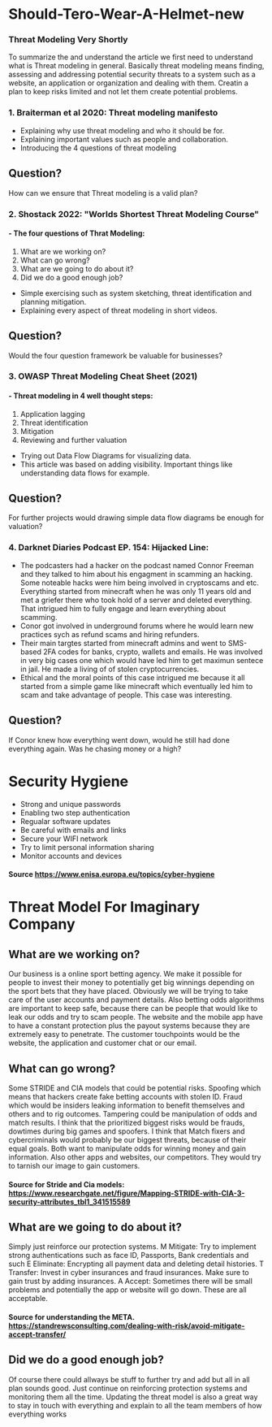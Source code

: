 # Should-Tero-Wear-A-Helmet-new

### Threat Modeling Very Shortly

<p>To summarize the and understand the article we first need to understand what is Threat modeling in general. Basically threat modeling means finding, assessing and addressing potential security threats to a system such as a website, an application or organization and dealing with them. Creatin a plan to keep risks limited and not let them create potential problems.</p>

###  1. Braiterman et al 2020: Threat modeling manifesto <br>
- Explaining why use threat modeling and who it should be for. <br>
- Explaining important values such as people and collaboration. <br>
- Introducing the 4 questions of threat modeling

## Question?
<p>How can we ensure that Threat modeling is a valid plan?</p>

### 2. Shostack 2022: "Worlds Shortest Threat Modeling Course" <br>
#### - The four questions of Thrat Modeling:
1. What are we working on?
2. What can go wrong?
3. What are we going to do about it?
4. Did we do a good enough job?

- Simple exercising such as system sketching, threat identification and planning mitigation.
- Explaining every aspect of threat modeling in short videos.

## Question?
<p>Would the four question framework be valuable for businesses?</p>

### 3. OWASP Threat Modeling Cheat Sheet (2021) <br>
#### - Threat modeling in 4 well thought steps:
1. Application lagging
2. Threat identification
3. Mitigation
4. Reviewing and further valuation
   
- Trying out Data Flow Diagrams for visualizing data.
- This article was based on adding visibility. Important things like understanding data flows for example.

## Question?
<p> For further projects would drawing simple data flow diagrams be enough for valuation?</p>

### 4. Darknet Diaries Podcast EP. 154: Hijacked Line:

- The podcasters had a hacker on the podcast named Connor Freeman and they talked to him about his engagment in scamming an hacking. Some noteable hacks were him being involved in cryptoscams and etc. Everything started from minecraft when he was only 11 years old and met a griefer there who took hold of a server and deleted everything. That intrigued him to fully engage and learn everything about scamming.
- Conor got involved in underground forums where he would learn new practices sych as refund scams and hiring refunders.
- Their main targtes started from minecraft admins and went to SMS-based 2FA codes for banks, crypto, wallets and emails. He was involved in very big cases one which would have led him to get maximun sentece in jail. He made a living of of stolen cryptocurrencies.
- Ethical and the moral points of this case intrigued me because it all started from a simple game like minecraft which eventually led him to scam and take advantage of people. This case was interesting.

## Question?
<p>If Conor knew how everything went down, would he still had done everything again. Was he chasing money or a high?</p>

# Security Hygiene

- Strong and unique passwords
- Enabling two step authentication
- Regualar software updates
- Be careful with emails and links
- Secure your WIFI network
- Try to limit personal information sharing
- Monitor accounts and devices
#### Source https://www.enisa.europa.eu/topics/cyber-hygiene

# Threat Model For Imaginary Company

## What are we working on?
<p>Our business is a online sport betting agency. We make it possible for people to invest their money to potentially get big winnings depending on the sport bets that they have placed. Obviously we will be trying to take care of the user accounts and payment details. Also betting odds algorithms are important to keep safe, because there can be people that would like to leak our odds and try to scam people. The website and the mobile app have to have a constant protection plus the payout systems because they are extremely easy to penetrate. The customer touchpoints would be the website, the application and customer chat or our email.</p>

## What can go wrong?
<p>Some STRIDE and CIA models that could be potential risks. Spoofing which means that hackers create fake betting accounts with stolen ID. Fraud which would be insiders leaking information to benefit themselves and others and to rig outcomes. Tampering could be manipulation of odds and match results. I think that the prioritized biggest risks would be frauds, dowtimes during big games and spoofers. I think that Match fixers and cybercriminals would probably be our biggest threats, because of their equal goals. Both want to manipulate odds for winning money and gain information. Also other apps and websites, our competitors. They would try to tarnish our image to gain customers.</p>

#### Source for Stride and Cia models: https://www.researchgate.net/figure/Mapping-STRIDE-with-CIA-3-security-attributes_tbl1_341515589

## What are we going to do about it?
<p>Simply just reinforce our protection systems. 
M Mitigate: Try to implement strong authentications such as face ID, Passports, Bank credentials and such
E Eliminate: Encrypting all payment data and deleting detail histories.
T Transfer: Invest in cyber insurances and fraud insurances. Make sure to gain trust by adding insurances.
A Accept: Sometimes there will be small problems and potentially the app or website will go down. These are all acceptable.
</p>

#### Source for understanding the META. https://standrewsconsulting.com/dealing-with-risk/avoid-mitigate-accept-transfer/

## Did we do a good enough job?
<p>Of course there could allways be stuff to further try and add but all in all plan sounds good. Just continue on reinforcing protection systems and monitoring them all the time. Updating the threat model is also a great way to stay in touch with everything and explain to all the team members of how everything works</p>
